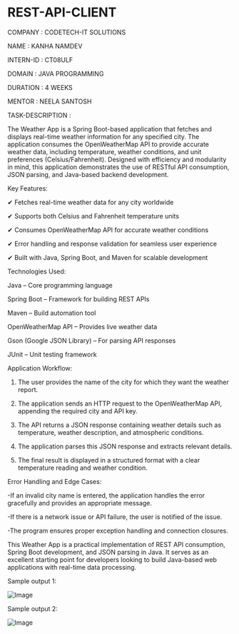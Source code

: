 # REST-API-CLIENT

COMPANY : CODETECH-IT SOLUTIONS

NAME : KANHA NAMDEV

INTERN-ID : CT08ULF

DOMAIN : JAVA PROGRAMMING

DURATION : 4 WEEKS

MENTOR : NEELA SANTOSH

TASK-DESCRIPTION : 

The Weather App is a Spring Boot-based application that fetches and displays real-time weather information for any specified city. The application consumes the OpenWeatherMap API to provide accurate weather data, including temperature, weather conditions, and unit preferences (Celsius/Fahrenheit). Designed with efficiency and modularity in mind, this application demonstrates the use of RESTful API consumption, JSON parsing, and Java-based backend development.

Key Features: 

✔ Fetches real-time weather data for any city worldwide

✔ Supports both Celsius and Fahrenheit temperature units

✔ Consumes OpenWeatherMap API for accurate weather conditions

✔ Error handling and response validation for seamless user experience

✔ Built with Java, Spring Boot, and Maven for scalable development

Technologies Used:

Java – Core programming language

Spring Boot – Framework for building REST APIs

Maven – Build automation tool

OpenWeatherMap API – Provides live weather data

Gson (Google JSON Library) – For parsing API responses

JUnit – Unit testing framework

Application Workflow:

1. The user provides the name of the city for which they want the weather report.

2. The application sends an HTTP request to the OpenWeatherMap API, appending the required city and API key.

3. The API returns a JSON response containing weather details such as temperature, weather description, and atmospheric conditions.

4. The application parses this JSON response and extracts relevant details.

5. The final result is displayed in a structured format with a clear temperature reading and weather condition.

Error Handling and Edge Cases: 

-If an invalid city name is entered, the application handles the error gracefully and provides an appropriate message.

-If there is a network issue or API failure, the user is notified of the issue.

-The program ensures proper exception handling and connection closures.

This Weather App is a practical implementation of REST API consumption, Spring Boot development, and JSON parsing in Java. It serves as an excellent starting point for developers looking to build Java-based web applications with real-time data processing.

Sample output 1:

![Image](https://github.com/user-attachments/assets/bceb6c1b-70eb-4ccc-8243-e88e2d474c94)


Sample output 2:


![Image](https://github.com/user-attachments/assets/95079276-0829-47c6-b97e-ef71e6930899)

